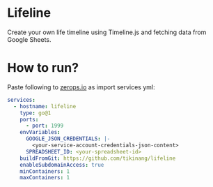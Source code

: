 # Lifeline

Create your own life timeline using Timeline.js and fetching data from Google Sheets.

# How to run?

Paste following to [zerops.io](https://app.zerops.io) as import services yml:

```yaml
services:
  - hostname: lifeline
    type: go@1
    ports:
      - port: 1999
    envVariables:
      GOOGLE_JSON_CREDENTIALS: |-
        <your-service-account-credentials-json-content>
      SPREADSHEET_ID: <your-spreadsheet-id>
    buildFromGit: https://github.com/tikinang/lifeline
    enableSubdomainAccess: true
    minContainers: 1
    maxContainers: 1
```